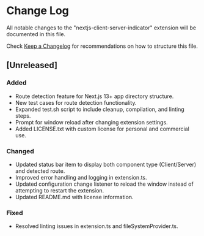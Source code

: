 # Change Log
All notable changes to the "nextjs-client-server-indicator" extension will be documented in this file.

Check [Keep a Changelog](https://keepachangelog.com/) for recommendations on how to structure this file.

## [Unreleased]

### Added
- Route detection feature for Next.js 13+ app directory structure.
- New test cases for route detection functionality.
- Expanded test.sh script to include cleanup, compilation, and linting steps.
- Prompt for window reload after changing extension settings.
- Added LICENSE.txt with custom license for personal and commercial use.

### Changed
- Updated status bar item to display both component type (Client/Server) and detected route.
- Improved error handling and logging in extension.ts.
- Updated configuration change listener to reload the window instead of attempting to restart the extension.
- Updated README.md with license information.

### Fixed
- Resolved linting issues in extension.ts and fileSystemProvider.ts.